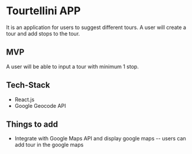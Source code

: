 # Tourtellini APP

It is an application for users to suggest different tours.
A user will create a tour and add stops to the tour.

## MVP

A user will be able to input a tour with minimum 1 stop.

## Tech-Stack

- React.js
- Google Geocode API

## Things to add

- Integrate with Google Maps API and display google maps -- users can add tour in the google maps
